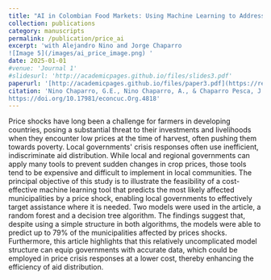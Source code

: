 ```yaml
---
title: "AI in Colombian Food Markets: Using Machine Learning to Address Price Crisis"
collection: publications
category: manuscripts
permalink: /publication/price_ai
excerpt: 'with Alejandro Nino and Jorge Chaparro
![Image 5](/images/ai_price_image.png) '
date: 2025-01-01
#venue: 'Journal 1'
#slidesurl: 'http://academicpages.github.io/files/slides3.pdf'
paperurl: '[http://academicpages.github.io/files/paper3.pdf](https://revistascientificas.cuc.edu.co/economicascuc/libraryFiles/downloadPublic/252)'
citation: 'Nino Chaparro, G.E., Nino Chaparro, A., & Chaparro Pesca, J.A. (2023). AI in Colombian Food Markets: Using Machine Learning to Address Price Crisis. Económicas CUC, 27-10-2023.DOI:
https://doi.org/10.17981/econcuc.Org.4818'
---
```


Price shocks have long been a challenge for farmers in developing countries, posing a substantial threat to their investments and livelihoods when they encounter low prices at the time of harvest, often pushing them towards poverty. Local governments' crisis responses often use inefficient, indiscriminate aid distribution. While local and regional governments can apply many tools to prevent sudden changes in crop prices, those tools tend to be
expensive and difficult to implement in local communities. The principal objective of this study is to illustrate the feasibility of a cost-effective machine learning tool that predicts the most likely affected municipalities by a price shock, enabling local governments to effectively target assistance where it is needed. Two models were used in the article, a random forest and a decision tree algorithm. The findings suggest that, despite using a simple structure in both algorithms, the models were able to predict up to 79% of the municipalities affected by prices shocks. Furthermore, this article highlights that this relatively uncomplicated model structure can equip governments with accurate data, which could be employed in price crisis responses at a lower cost, thereby enhancing the efficiency of aid distribution.

